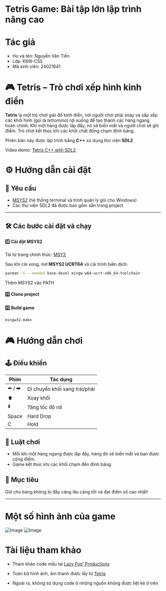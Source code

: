 # Tetris Game: Bài tập lớn lập trình nâng cao
# Tác giả
- Họ và tên: Nguyễn Văn Tiến
- Lớp: K69I-CS5
- Mã sinh viên: 24021641
# 🎮 Tetris – Trò chơi xếp hình kinh điển

**Tetris** là một trò chơi giải đố kinh điển, nơi người chơi phải xoay và sắp xếp các khối hình (gọi là *tetromino*) rơi xuống để tạo thành các hàng ngang hoàn chỉnh. Khi một hàng được lấp đầy, nó sẽ biến mất và người chơi sẽ ghi điểm. Trò chơi kết thúc khi các khối chất đống chạm đỉnh bảng.

Phiên bản này được lập trình bằng **C++** sử dụng thư viện **SDL2**

Video demo: [Tetris C++ with SDL2](https://youtu.be/BenUpUq1Zz4?si=LNaJmVzJ5bQlTkhy)
# ⚙️ Hướng dẫn cài đặt

## 🔧 Yêu cầu

- [MSYS2](https://www.msys2.org/) (hệ thống terminal và trình quản lý gói cho Windows)
- Các thư viện SDL2 đã được bao gồm sẵn trong project

---

## 🛠️ Các bước cài đặt và chạy

#### 1️⃣ Cài đặt MSYS2
Tải từ trang chính thức: [MSY2](https://www.msys2.org)
 
 Sau khi cài xong, mở **MSYS2 UCRT64** và cài trình biên dịch:

```bash
pacman -S --needed base-devel mingw-w64-ucrt-x86_64-toolchain
```
Thêm MSYS2 vào PATH
#### 2️⃣ Clone project

#### 3️⃣ Build game

```bash
mingw32-make
```



# 🎮 Hướng dẫn chơi

## 🕹️ Điều khiển

| Phím         | Tác dụng                     |
|--------------|------------------------------|
| ⬅️ / ➡️      | Di chuyển khối sang trái/phải |
| ⬆️           | Xoay khối                     |
| ⬇️           | Tăng tốc độ rơi               |
| Space        | Hard Drop        |
| C            | Hold |

## 📐 Luật chơi

- Mỗi khi một hàng ngang được lấp đầy, hàng đó sẽ biến mất và bạn được cộng điểm.
- Game kết thúc khi các khối chạm đến đỉnh bảng.

## 🎯 Mục tiêu

Giữ cho bảng không bị đầy càng lâu càng tốt và đạt điểm số cao nhất!

---

# Một số hình ảnh của game
![Image](https://private-user-images.githubusercontent.com/200005493/438812471-e8a53121-d7f3-45e5-8241-7d7b59901996.png?jwt=eyJhbGciOiJIUzI1NiIsInR5cCI6IkpXVCJ9.eyJpc3MiOiJnaXRodWIuY29tIiwiYXVkIjoicmF3LmdpdGh1YnVzZXJjb250ZW50LmNvbSIsImtleSI6ImtleTUiLCJleHAiOjE3NDU5MzgzNzcsIm5iZiI6MTc0NTkzODA3NywicGF0aCI6Ii8yMDAwMDU0OTMvNDM4ODEyNDcxLWU4YTUzMTIxLWQ3ZjMtNDVlNS04MjQxLTdkN2I1OTkwMTk5Ni5wbmc_WC1BbXotQWxnb3JpdGhtPUFXUzQtSE1BQy1TSEEyNTYmWC1BbXotQ3JlZGVudGlhbD1BS0lBVkNPRFlMU0E1M1BRSzRaQSUyRjIwMjUwNDI5JTJGdXMtZWFzdC0xJTJGczMlMkZhd3M0X3JlcXVlc3QmWC1BbXotRGF0ZT0yMDI1MDQyOVQxNDQ3NTdaJlgtQW16LUV4cGlyZXM9MzAwJlgtQW16LVNpZ25hdHVyZT01YjgzNzRmZmZmYWU3NmMyN2IwYmYxMWY3ZmM5OTJmYmYwYmRjMmJjZDU0YjU5NGFjZjFmNTEyMjAxYjZhM2U4JlgtQW16LVNpZ25lZEhlYWRlcnM9aG9zdCJ9.R5OJwOT6SB-OXcXxMTWpkghRoN7wFQWuuvEZZOQPWss)
![Image](https://private-user-images.githubusercontent.com/200005493/438812790-166d4c6f-5251-4238-91b6-e882b94d42fd.png?jwt=eyJhbGciOiJIUzI1NiIsInR5cCI6IkpXVCJ9.eyJpc3MiOiJnaXRodWIuY29tIiwiYXVkIjoicmF3LmdpdGh1YnVzZXJjb250ZW50LmNvbSIsImtleSI6ImtleTUiLCJleHAiOjE3NDU5Mzg0MjEsIm5iZiI6MTc0NTkzODEyMSwicGF0aCI6Ii8yMDAwMDU0OTMvNDM4ODEyNzkwLTE2NmQ0YzZmLTUyNTEtNDIzOC05MWI2LWU4ODJiOTRkNDJmZC5wbmc_WC1BbXotQWxnb3JpdGhtPUFXUzQtSE1BQy1TSEEyNTYmWC1BbXotQ3JlZGVudGlhbD1BS0lBVkNPRFlMU0E1M1BRSzRaQSUyRjIwMjUwNDI5JTJGdXMtZWFzdC0xJTJGczMlMkZhd3M0X3JlcXVlc3QmWC1BbXotRGF0ZT0yMDI1MDQyOVQxNDQ4NDFaJlgtQW16LUV4cGlyZXM9MzAwJlgtQW16LVNpZ25hdHVyZT05NzNhMjM1OGQxNDIwNWI2YzkzZDY4OTdjY2JhNjhiOWU2MTllN2M5MWY4MzgxNzdlOGM2N2ZmODQzMDhkY2I0JlgtQW16LVNpZ25lZEhlYWRlcnM9aG9zdCJ9.Jjf10eFQYkyy0W1dqmJtm1XFbINVLTIKHr_sEv5nj-Q)

# Tài liệu tham khảo
- Tham khảo code mẫu tại [Lazy Foo' Productions](https://lazyfoo.net/tutorials/SDL/index.php)

- Toàn bộ hình ảnh, âm thanh được lấy từ [Tetris](https://tetris.com/play-tetris)

- Ngoài ra, không sử dụng code ở những nguồn không được liệt kê ở trên



